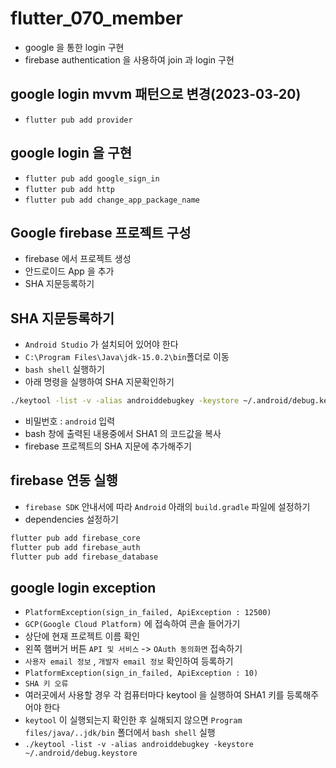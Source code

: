 # flutter_070_member

- google 을 통한 login 구현
- firebase authentication 을 사용하여 join 과 login 구현

## google login mvvm 패턴으로 변경(2023-03-20)

- `flutter pub add provider`

## google login 을 구현

- `flutter pub add google_sign_in`
- `flutter pub add http`
- `flutter pub add change_app_package_name`

## Google firebase 프로젝트 구성

- firebase 에서 프로젝트 생성
- 안드로이드 App 을 추가
- SHA 지문등록하기

## SHA 지문등록하기

- `Android Studio` 가 설치되어 있어야 한다
- `C:\Program Files\Java\jdk-15.0.2\bin`폴더로 이동
- `bash shell` 실행하기
- 아래 명령을 실행하여 SHA 지문확인하기

```bash
./keytool -list -v -alias androiddebugkey -keystore ~/.android/debug.keystore
```

- 비밀번호 : `android` 입력
- bash 창에 출력된 내용중에서 SHA1 의 코드값을 복사
- firebase 프로젝트의 SHA 지문에 추가해주기

## firebase 연동 실행

- `firebase SDK` 안내서에 따라 `Android` 아래의 `build.gradle` 파일에 설정하기
- dependencies 설정하기

```bash
flutter pub add firebase_core
flutter pub add firebase_auth
flutter pub add firebase_database
```

## google login exception

- `PlatformException(sign_in_failed, ApiException : 12500)`
- `GCP(Google Cloud Platform)` 에 접속하여 콘솔 들어가기
- 상단에 현재 프로젝트 이름 확인
- 왼쪽 햄버거 버튼 `API 및 서비스` -> `OAuth 동의화면` 접속하기
- `사용자 email 정보` , `개발자 email 정보` 확인하여 등록하기
- `PlatformException(sign_in_failed, ApiException : 10)`
- `SHA 키 오류`
- 여러곳에서 사용할 경우 각 컴퓨터마다 keytool 을 실행하여 SHA1 키를 등록해주어야 한다
- `keytool` 이 실행되는지 확인한 후 실해되지 않으면 `Program files/java/..jdk/bin` 폴더에서 `bash shell` 실행
- `./keytool -list -v -alias androiddebugkey -keystore ~/.android/debug.keystore`
